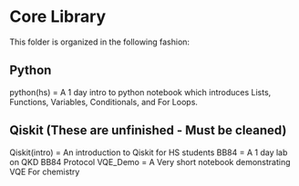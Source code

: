 # Core Library

This folder is organized in the following fashion:

## Python
python(hs) = A 1 day intro to python notebook which introduces Lists, Functions,
Variables, Conditionals, and For Loops.

## Qiskit (These are unfinished - Must be cleaned)
Qiskit(intro) = An introduction to Qiskit for HS students
BB84 = A 1 day lab on QKD BB84 Protocol
VQE_Demo = A Very short notebook demonstrating VQE For chemistry
